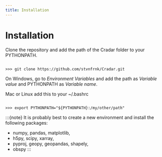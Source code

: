 ```yaml
---
title: Installation
---
```

# Installation

Clone the repository and add the path of the Cradar folder to your PYTHONPATH.

```{code} bash

>>> git clone https://github.com/stvnfrnk/Cradar.git
```

On Windows, go to *Environment Variables* and add the path as *Variable value* and PYTHONPATH as *Variable name*.

Mac or Linux add this to your ~/.bashrc

```{code} bash

>>> export PYTHONPATH="${PYTHONPATH}:/my/other/path"
```

:::{note}
It is probably best to create a new environment and install the following packages:
- numpy, pandas, matplotlib, 
- h5py, scipy, xarray,
- pyproj, geopy, geopandas, shapely, 
- obspy
:::

